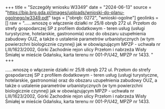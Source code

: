 +++
title = "Szczegóły wniosku W3349"
date = "2024-06-13"
source = "https://bip.brg.gda.pl/images/uploads/wnioski-do-planu-ogolnego/w3349.pdf"
tags = ["obręb: 0272", "wnioski-ogolne"]
geolinks = []
raw = "......wnoszę o włączenie działki nr 25/8 obręb 272 ul. Przełom do strefy gospodarczej SP z profilem dodatkowym - teren usług (usługi turystyczne, hotelarskie, gastronomia) oraz do obszaru uzupełnienia zabudowy OUZ, a także o ustalenie parametrów urbanistycznych (w tym powierzchni biologicznie czynnej) jak w obowiązującym MPZP - uchwała nr LIII/1623/2002, Górki Zachodnie rejon ulicy Przełom i nabrzeża Wisły Śmiałej w mieście Gdańsku, karta terenu nr 001-P/U42, MPZP nr 1433.  "
+++

......wnoszę o włączenie działki nr 25/8 obręb 272 ul. Przełom do strefy gospodarczej SP z profilem
dodatkowym - teren usług (usługi turystyczne, hotelarskie, gastronomia) oraz do obszaru uzupełnienia
zabudowy OUZ, a także o ustalenie parametrów urbanistycznych (w tym powierzchni biologicznie czynnej) jak
w obowiązującym MPZP - uchwała nr LIII/1623/2002, Górki Zachodnie rejon ulicy Przełom i nabrzeża Wisły
Śmiałej w mieście Gdańsku, karta terenu nr 001-P/U42, MPZP nr 1433. 



